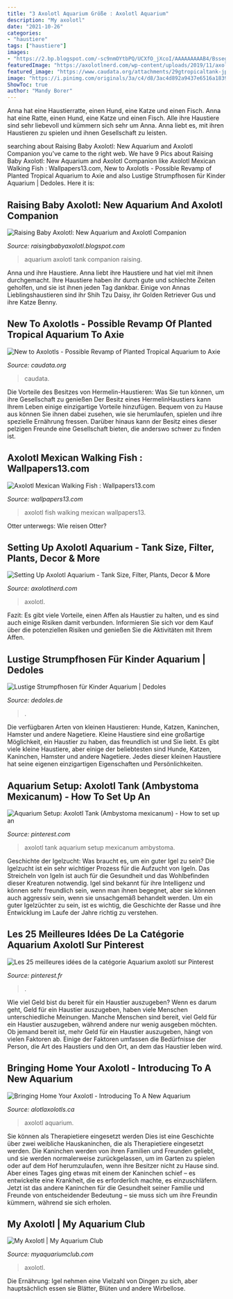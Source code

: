 ```yaml
---
title: "3 Axolotl Aquarium Größe : Axolotl Aquarium"
description: "My axolotl"
date: "2021-10-26"
categories:
- "haustiere"
tags: ["haustiere"]
images:
- "https://2.bp.blogspot.com/-sc9nmOYtbPQ/UCXfO_jXcoI/AAAAAAAAAB4/BssegHgHzLI/s320/IMG_0760[1]"
featuredImage: "https://axolotlnerd.com/wp-content/uploads/2019/11/axolotl-aquarium-setup.jpg"
featured_image: "https://www.caudata.org/attachments/29gtropicaltank-jpg.44425/"
image: "https://i.pinimg.com/originals/3a/c4/d8/3ac4d892a9437e6516a183924bf9c9d4.jpg"
ShowToc: true
author: "Mandy Borer"
---
```



Anna hat eine Haustierratte, einen Hund, eine Katze und einen Fisch.
Anna hat eine Ratte, einen Hund, eine Katze und einen Fisch. Alle ihre Haustiere sind sehr liebevoll und kümmern sich sehr um Anna. Anna liebt es, mit ihren Haustieren zu spielen und ihnen Gesellschaft zu leisten.

	

		
searching about Raising Baby Axolotl: New Aquarium and Axolotl Companion you've came to the right web. We have 9 Pics about Raising Baby Axolotl: New Aquarium and Axolotl Companion like Axolotl Mexican Walking Fish : Wallpapers13.com, New to Axolotls - Possible Revamp of Planted Tropical Aquarium to Axie and also Lustige Strumpfhosen für Kinder Aquarium | Dedoles. Here it is:
		
    
## Raising Baby Axolotl: New Aquarium And Axolotl Companion

<img loading=lazy src="https://2.bp.blogspot.com/-sc9nmOYtbPQ/UCXfO_jXcoI/AAAAAAAAAB4/BssegHgHzLI/s320/IMG_0760[1]" onerror="this.onerror=null;this.src='https://tse1.mm.bing.net/th?id=OIP.yojSY_IN3j4CCSUkf6zQHwHaFi&amp;pid=15.1';" alt="Raising Baby Axolotl: New Aquarium and Axolotl Companion">

_Source: raisingbabyaxolotl.blogspot.com_

>aquarium axolotl tank companion raising. 

	

Anna und ihre Haustiere.
Anna liebt ihre Haustiere und hat viel mit ihnen durchgemacht. Ihre Haustiere haben ihr durch gute und schlechte Zeiten geholfen, und sie ist ihnen jeden Tag dankbar. Einige von Annas Lieblingshaustieren sind ihr Shih Tzu Daisy, ihr Golden Retriever Gus und ihre Katze Benny.

    
## New To Axolotls - Possible Revamp Of Planted Tropical Aquarium To Axie

<img loading=lazy src="https://www.caudata.org/attachments/29gtropicaltank-jpg.44425/" onerror="this.onerror=null;this.src='https://tse1.mm.bing.net/th?id=OIP.oSUe8eY5rzQCQIXXSvG1IAHaFj&amp;pid=15.1';" alt="New to Axolotls - Possible Revamp of Planted Tropical Aquarium to Axie">

_Source: caudata.org_

>caudata. 

	

Die Vorteile des Besitzes von Hermelin-Haustieren: Was Sie tun können, um ihre Gesellschaft zu genießen
Der Besitz eines HermelinHaustiers kann Ihrem Leben einige einzigartige Vorteile hinzufügen. Bequem von zu Hause aus können Sie ihnen dabei zusehen, wie sie herumlaufen, spielen und ihre spezielle Ernährung fressen. Darüber hinaus kann der Besitz eines dieser pelzigen Freunde eine Gesellschaft bieten, die anderswo schwer zu finden ist.

    
## Axolotl Mexican Walking Fish : Wallpapers13.com

<img loading=lazy src="http://www.wallpapers13.com/wp-content/uploads/2016/02/Axolotl-Mexican-walking-fish-1600x1200.jpg" onerror="this.onerror=null;this.src='https://tse3.mm.bing.net/th?id=OIP.664dLpEbMaKVDFD1qwz1qAHaFj&amp;pid=15.1';" alt="Axolotl Mexican Walking Fish : Wallpapers13.com">

_Source: wallpapers13.com_

>axolotl fish walking mexican wallpapers13. 

	

Otter unterwegs: Wie reisen Otter?

    
## Setting Up Axolotl Aquarium - Tank Size, Filter, Plants, Decor &amp; More

<img loading=lazy src="https://axolotlnerd.com/wp-content/uploads/2019/11/axolotl-aquarium-setup.jpg" onerror="this.onerror=null;this.src='https://tse3.mm.bing.net/th?id=OIP.n02Ey6_N20sQHxyuCDwEdwAAAA&amp;pid=15.1';" alt="Setting Up Axolotl Aquarium - Tank Size, Filter, Plants, Decor &amp; More">

_Source: axolotlnerd.com_

>axolotl. 

	

Fazit: Es gibt viele Vorteile, einen Affen als Haustier zu halten, und es sind auch einige Risiken damit verbunden. Informieren Sie sich vor dem Kauf über die potenziellen Risiken und genießen Sie die Aktivitäten mit Ihrem Affen.

    
## Lustige Strumpfhosen Für Kinder Aquarium | Dedoles

<img loading=lazy src="https://cdn.dedoles.sk/buxus/images/cache/product_gallery_item_fullscreen_icc@3x/fotogaleria/dedoles/novy_katalog_produktov/deti_bocne_menu/detske_vesele_pancuchy/detske_vesele_pancusky_akvarium_1/Aquarium__9_.jpg" onerror="this.onerror=null;this.src='https://tse2.mm.bing.net/th?id=OIP.syS6E87ndm682WSYuoEeZwHaJ4&amp;pid=15.1';" alt="Lustige Strumpfhosen für Kinder Aquarium | Dedoles">

_Source: dedoles.de_

>. 

	

Die verfügbaren Arten von kleinen Haustieren: Hunde, Katzen, Kaninchen, Hamster und andere Nagetiere.
Kleine Haustiere sind eine großartige Möglichkeit, ein Haustier zu haben, das freundlich ist und Sie liebt. Es gibt viele kleine Haustiere, aber einige der beliebtesten sind Hunde, Katzen, Kaninchen, Hamster und andere Nagetiere. Jedes dieser kleinen Haustiere hat seine eigenen einzigartigen Eigenschaften und Persönlichkeiten.

    
## Aquarium Setup: Axolotl Tank (Ambystoma Mexicanum) - How To Set Up An

<img loading=lazy src="https://i.pinimg.com/236x/a5/23/3c/a5233c029ac04acb5de1053e51580d38.jpg" onerror="this.onerror=null;this.src='https://tse3.mm.bing.net/th?id=OIP.6xxTikz25pARQ5m6HxE9LgAAAA&amp;pid=15.1';" alt="Aquarium Setup: Axolotl Tank (Ambystoma mexicanum) - How to set up an">

_Source: pinterest.com_

>axolotl tank aquarium setup mexicanum ambystoma. 

	

Geschichte der Igelzucht: Was braucht es, um ein guter Igel zu sein?
Die Igelzucht ist ein sehr wichtiger Prozess für die Aufzucht von Igeln. Das Streicheln von Igeln ist auch für die Gesundheit und das Wohlbefinden dieser Kreaturen notwendig. Igel sind bekannt für ihre Intelligenz und können sehr freundlich sein, wenn man ihnen begegnet, aber sie können auch aggressiv sein, wenn sie unsachgemäß behandelt werden. Um ein guter Igelzüchter zu sein, ist es wichtig, die Geschichte der Rasse und ihre Entwicklung im Laufe der Jahre richtig zu verstehen.

    
## Les 25 Meilleures Idées De La Catégorie Aquarium Axolotl Sur Pinterest

<img loading=lazy src="https://i.pinimg.com/originals/3a/c4/d8/3ac4d892a9437e6516a183924bf9c9d4.jpg" onerror="this.onerror=null;this.src='https://tse2.mm.bing.net/th?id=OIP.TZaPGYjnDVTR349Zz0OukQHaE6&amp;pid=15.1';" alt="Les 25 meilleures idées de la catégorie Aquarium axolotl sur Pinterest">

_Source: pinterest.fr_

>. 

	

Wie viel Geld bist du bereit für ein Haustier auszugeben?
Wenn es darum geht, Geld für ein Haustier auszugeben, haben viele Menschen unterschiedliche Meinungen. Manche Menschen sind bereit, viel Geld für ein Haustier auszugeben, während andere nur wenig ausgeben möchten. Ob jemand bereit ist, mehr Geld für ein Haustier auszugeben, hängt von vielen Faktoren ab. Einige der Faktoren umfassen die Bedürfnisse der Person, die Art des Haustiers und den Ort, an dem das Haustier leben wird.

    
## Bringing Home Your Axolotl - Introducing To A New Aquarium

<img loading=lazy src="https://img1.wsimg.com/isteam/ip/5d601484-2692-4c78-bd17-0cf5e0661bf4/8bef3b92700f8273c3e3c04d522f62a4.jpg" onerror="this.onerror=null;this.src='https://tse1.mm.bing.net/th?id=OIP.MW_j1nlNEhskPyjZEt2_LQHaDt&amp;pid=15.1';" alt="Bringing Home Your Axolotl - Introducing To A New Aquarium">

_Source: alotlaxolotls.ca_

>axolotl aquarium. 

	

Sie können als Therapietiere eingesetzt werden
Dies ist eine Geschichte über zwei weibliche Hauskaninchen, die als Therapietiere eingesetzt werden. Die Kaninchen werden von ihren Familien und Freunden geliebt, und sie werden normalerweise zurückgelassen, um im Garten zu spielen oder auf dem Hof herumzulaufen, wenn ihre Besitzer nicht zu Hause sind. Aber eines Tages ging etwas mit einem der Kaninchen schief – es entwickelte eine Krankheit, die es erforderlich machte, es einzuschläfern. Jetzt ist das andere Kaninchen für die Gesundheit seiner Familie und Freunde von entscheidender Bedeutung – sie muss sich um ihre Freundin kümmern, während sie sich erholen.

    
## My Axolotl | My Aquarium Club

<img loading=lazy src="https://dlgdxii3fgupk.cloudfront.net/myaquariumclub.com/images/fbfiles/images/828w/GEDC0295_v_1517450340.JPG" onerror="this.onerror=null;this.src='https://tse3.mm.bing.net/th?id=OIP.8zIRISdX1ec8i6JClDuJEwHaFj&amp;pid=15.1';" alt="My Axolotl | My Aquarium Club">

_Source: myaquariumclub.com_

>axolotl. 

	

Die Ernährung: Igel nehmen eine Vielzahl von Dingen zu sich, aber hauptsächlich essen sie Blätter, Blüten und andere Wirbellose.

